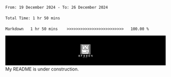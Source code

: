 <!--START_SECTION:waka-->

```txt
From: 19 December 2024 - To: 26 December 2024

Total Time: 1 hr 50 mins

Markdown   1 hr 50 mins    >>>>>>>>>>>>>>>>>>>>>>>>>   100.00 %
```

<!--END_SECTION:waka-->

<img src="https://raw.githubusercontent.com/n3xta/image-hosting/main/img/202411032331174.png"/>
My README is under construction. 
